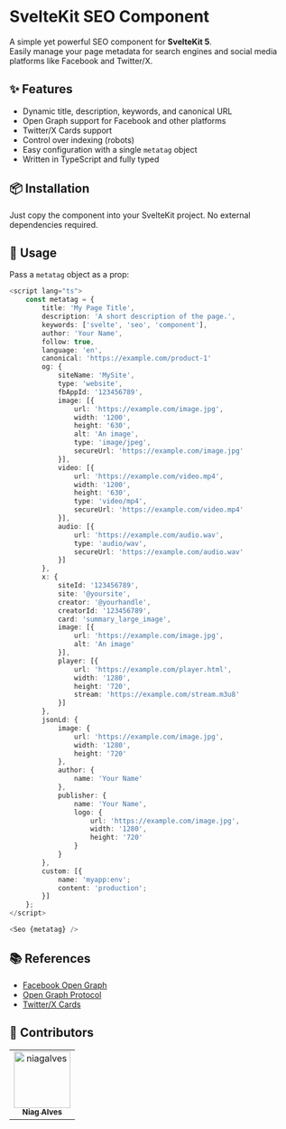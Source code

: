# SvelteKit SEO Component

A simple yet powerful SEO component for **SvelteKit 5**.  
Easily manage your page metadata for search engines and social media platforms like Facebook and Twitter/X.

## ✨ Features

- Dynamic title, description, keywords, and canonical URL
- Open Graph support for Facebook and other platforms
- Twitter/X Cards support
- Control over indexing (robots)
- Easy configuration with a single `metatag` object
- Written in TypeScript and fully typed

## 📦 Installation

Just copy the component into your SvelteKit project. No external dependencies required.

## 🧠 Usage

Pass a `metatag` object as a prop:

```ts
<script lang="ts">
	const metatag = {
		title: 'My Page Title',
		description: 'A short description of the page.',
		keywords: ['svelte', 'seo', 'component'],
		author: 'Your Name',
		follow: true,
		language: 'en',
		canonical: 'https://example.com/product-1'
		og: {
			siteName: 'MySite',
			type: 'website',
			fbAppId: '123456789',
			image: [{
				url: 'https://example.com/image.jpg',
				width: '1200',
				height: '630',
				alt: 'An image',
				type: 'image/jpeg',
				secureUrl: 'https://example.com/image.jpg'
			}],
			video: [{
				url: 'https://example.com/video.mp4',
				width: '1200',
				height: '630',
				type: 'video/mp4',
				secureUrl: 'https://example.com/video.mp4'
			}],
			audio: [{
				url: 'https://example.com/audio.wav',
				type: 'audio/wav',
				secureUrl: 'https://example.com/audio.wav'
			}]
		},
		x: {
			siteId: '123456789',
			site: '@yoursite',
			creator: '@yourhandle',
			creatorId: '123456789',
			card: 'summary_large_image',
			image: [{
				url: 'https://example.com/image.jpg',
				alt: 'An image'
			}],
			player: [{
				url: 'https://example.com/player.html',
				width: '1280',
				height: '720',
				stream: 'https://example.com/stream.m3u8'
			}]
		},
		jsonLd: {
			image: {
				url: 'https://example.com/image.jpg',
				width: '1280',
				height: '720'
			},
			author: {
				name: 'Your Name'
			},
			publisher: {
				name: 'Your Name',
				logo: {
					url: 'https://example.com/image.jpg',
					width: '1280',
					height: '720'
				}
			}
		},
		custom: [{
			name: 'myapp:env';
			content: 'production';
		}]
	};
</script>

<Seo {metatag} />
```

## 📚 References

- [Facebook Open Graph](https://developers.facebook.com/docs/sharing/webmasters/)
- [Open Graph Protocol](https://ogp.me/)
- [Twitter/X Cards](https://developer.x.com/en/docs/x-for-websites/cards/overview/markup)

## 🤝 Contributors

<table>
  <tr>
    <td align="center">
      <a href="https://github.com/niagalves">
        <img 
          src="https://avatars.githubusercontent.com/u/27209787?v=4" width="100px;" 
          alt="niagalves" />
        <br />
        <sub>
          <b>Niag Alves</b>
        </sub>
      </a>
    </td>
  </tr>
 </table>
